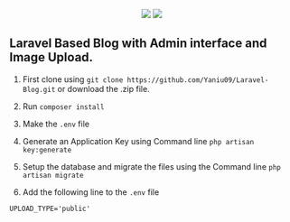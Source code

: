 <p align="center"><img src="https://scontent.fmle2-1.fna.fbcdn.net/v/t1.0-1/p100x100/21150150_1876578315989891_46443654445075191_n.png?oh=cc3494835283837fefc5414ef5c9b882&oe=5AF2FBE8"> <img src="https://laravel.com/assets/img/components/logo-laravel.svg"></p>

## Laravel Based Blog with Admin interface and Image Upload.

1) First clone using `git clone https://github.com/Yaniu09/Laravel-Blog.git` or download the .zip file.

2) Run `composer install`

3) Make the `.env` file 

4) Generate an Application Key using Command line `php artisan key:generate` 

5) Setup the database and migrate the files using the Command line `php artisan migrate`

6) Add the following line to the `.env` file

 ```
 UPLOAD_TYPE='public'
 ```




